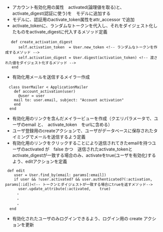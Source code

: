 - アカウント有効化用の属性　activated(論理値を取る)と、activate_digest(認証に使う)を　モデルに追加する
- モデルに、認証用のactivate_token属性をattr_accessor で追加
- activate_tokenに、ランダムなトークンを代入し、それをダイジェスト化したものをactivate_digestに代入するメソッド定義

```
　 def create_activation_digest
      self.activation_token  = User.new_token <!-- ランダムなトークンを作成するメソッド -->
      self.activation_digest = User.digest(activation_token) <!-- 渡された値をダイジェスト化するメソッド -->
   end
```

- 有効化用メールを送信するメイラー作成

```
　class UserMailer < ApplicationMailer
    def account_activation(user)
      @user = user
    mail to: user.email, subject: "Account activation"
    end 
  end
```

- 有効化用のリンクを含んだメイラービューを作成（クエリパラメータで、ユーザのemail と、　activate_token　をurlに含める）
- ユーザ登録用のcreateアクションで、ユーザがデータベースに保存されたタイミングでメールを送信するよう定義
- 有効化用のリンクをクリックすることにより送信されてきたemailを持つユーザのactivated が　false かつ　送信されたactivate_tokenとactivate_digestが一致する場合のみ、activateをtrue(ユーザを有効化)するよう、editアクションを定義

```
 def edit
    user = User.find_by(email: params[:email])
    if user && !user.activated? && user.authenticated?(:activation, params[:id])<!-- トークンとダイジェストが一致する場合にtrueを返すメソッド-->
      user.update_attribute(:activated,    true)
     ・
     ・
     ・
  end
```
- 有効化されたユーザのみログインできるよう、ログイン用の create アクションを更新
  
